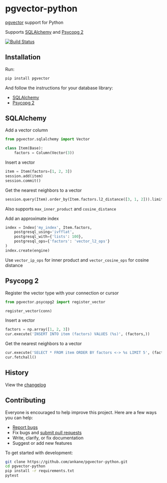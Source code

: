 # pgvector-python

[pgvector](https://github.com/ankane/pgvector) support for Python

Supports [SQLAlchemy](https://github.com/sqlalchemy/sqlalchemy) and [Psycopg 2](https://github.com/psycopg/psycopg2)

[![Build Status](https://github.com/ankane/pgvector-python/workflows/build/badge.svg?branch=master)](https://github.com/ankane/pgvector-python/actions)

## Installation

Run:

```sh
pip install pgvector
```

And follow the instructions for your database library:

- [SQLAlchemy](#sqlalchemy)
- [Psycopg 2](#psycopg-2)

## SQLAlchemy

Add a vector column

```python
from pgvector.sqlalchemy import Vector

class Item(Base):
    factors = Column(Vector(3))
```

Insert a vector

```python
item = Item(factors=[1, 2, 3])
session.add(item)
session.commit()
```

Get the nearest neighbors to a vector

```python
session.query(Item).order_by(Item.factors.l2_distance([3, 1, 2])).limit(5).all()
```

Also supports `max_inner_product` and `cosine_distance`

Add an approximate index

```python
index = Index('my_index', Item.factors,
    postgresql_using='ivfflat',
    postgresql_with={'lists': 100},
    postgresql_ops={'factors': 'vector_l2_ops'}
)
index.create(engine)
```

Use `vector_ip_ops` for inner product and `vector_cosine_ops` for cosine distance

## Psycopg 2

Register the vector type with your connection or cursor

```python
from pgvector.psycopg2 import register_vector

register_vector(conn)
```

Insert a vector

```python
factors = np.array([1, 2, 3])
cur.execute('INSERT INTO item (factors) VALUES (%s)', (factors,))
```

Get the nearest neighbors to a vector

```python
cur.execute('SELECT * FROM item ORDER BY factors <-> %s LIMIT 5', (factors,))
cur.fetchall()
```

## History

View the [changelog](https://github.com/ankane/pgvector-python/blob/master/CHANGELOG.md)

## Contributing

Everyone is encouraged to help improve this project. Here are a few ways you can help:

- [Report bugs](https://github.com/ankane/pgvector-python/issues)
- Fix bugs and [submit pull requests](https://github.com/ankane/pgvector-python/pulls)
- Write, clarify, or fix documentation
- Suggest or add new features

To get started with development:

```sh
git clone https://github.com/ankane/pgvector-python.git
cd pgvector-python
pip install -r requirements.txt
pytest
```
